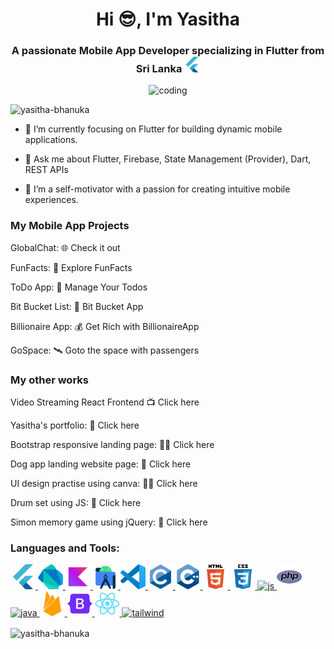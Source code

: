 <h1 align="center">Hi 😎, I'm Yasitha <br/> <h3 align="center"> A passionate Mobile App Developer specializing in Flutter from Sri Lanka <img src="https://raw.githubusercontent.com/devicons/devicon/master/icons/flutter/flutter-original.svg" alt="flutter" width="25" height="25"/> </h3></h3> </h1> <p align="center"> <img alt="coding" width="400" height="300" src="https://i.pinimg.com/originals/81/17/8b/81178b47a8598f0c81c4799f2cdd4057.gif"></p> <p align="left"> <img src="https://komarev.com/ghpvc/?username=yasitha-bhanuka&label=Profile%20views&color=0e75b6&style=flat" alt="yasitha-bhanuka" /> </p> <p align="left">  </p>

- 🌱 I’m currently focusing on Flutter for building dynamic mobile applications.

- 💬 Ask me about Flutter, Firebase, State Management (Provider), Dart, REST APIs

- 🧘 I’m a self-motivator with a passion for creating intuitive mobile experiences.

<h3 align="left">My Mobile App Projects </h3> <p align="left">GlobalChat: <a href="https://github.com/Yasitha-Bhanuka/GlobalChat-Flutter-App" target="_blank" style="text-decoration: none;">🌐 Check it out</a></p> <p align="left">FunFacts: <a href="https://github.com/Yasitha-Bhanuka/FunFacts-App" target="_blank" style="text-decoration: none;">🤩 Explore FunFacts</a></p> <p align="left">ToDo App: <a href="https://github.com/Yasitha-Bhanuka/Todo-App-Using-Flutter.git" target="_blank" style="text-decoration: none;">📝 Manage Your Todos</a></p> <p align="left">Bit Bucket List: <a href="https://github.com/Yasitha-Bhanuka/Bucket-List-Flutter-App-With-Firebase.git" target="_blank" style="text-decoration: none;">🧺 Bit Bucket App</a></p> <p align="left">Billionaire App: <a href="https://github.com/Yasitha-Bhanuka/Billionaire-Flutter-App.git" target="_blank" style="text-decoration: none;">💰 Get Rich with BillionaireApp</a></p> <p align="left">GoSpace: <a href="https://github.com/Yasitha-Bhanuka/GoSpace-Flutter-App.git" target="_blank" style="text-decoration: none;">🛰 Goto the space with passengers</a></p>



<h3 align="left">My other works</h3>
<p align="left">Video Streaming React Frontend<a href="https://srlvideostreaming.netlify.app/" target="_blank" style="text-decoration: none;" > 📺 Click here</a></p>
<p align="left">Yasitha's portfolio:<a href="https://yasitha-bhanuka.github.io/Yasitha-s-Portfolio/" target="_blank" style="text-decoration: none;" > 🦁 Click here</a></p>
<p align="left">Bootstrap responsive landing page:<a href="https://yasitha-bhanuka.github.io/Bootstrap-responsive-page/" target="_blank" style="text-decoration: none;" > 🐱‍🚀 Click here</a></p>
<p align="left">Dog app landing website page:<a href="https://yasitha-bhanuka.github.io/Dog-App-Bootstrap-Responsive-Landing-Page/" target="_blank" style="text-decoration: none;"> 🐶 Click here</a></p>
<p align="left">UI design practise using canva:<a href="https://aiainsurance435e6ry.my.canva.site/" target="_blank" style="text-decoration: none;"> 🐱‍🐉 Click here</a></p>
<p align="left">Drum set using JS:<a href="https://yasitha-bhanuka.github.io/Drum-Stick-Project/" target="_blank" style="text-decoration: none;"> 🤺 Click here</a></p>
<p align="left">Simon memory game using jQuery:<a href="https://yasitha-bhanuka.github.io/Simon-Memory-Game/" target="_blank" style="text-decoration: none;"> 🧠 Click here</a></p>

<h3 align="left">Languages and Tools:</h3>
<p align="left"> <a href="https://flutter.dev/" target="_blank" rel="noreferrer"> <img src="https://raw.githubusercontent.com/devicons/devicon/master/icons/flutter/flutter-original.svg" alt="flutter" width="40" height="40"/> </a> <a href="https://dart.dev/" target="_blank" rel="noreferrer"> <img src="https://raw.githubusercontent.com/devicons/devicon/master/icons/dart/dart-original.svg" alt="dart" width="40" height="40"/> </a> <a href="https://kotlinlang.org/" target="_blank" rel="noreferrer"> <img src="https://raw.githubusercontent.com/devicons/devicon/master/icons/kotlin/kotlin-original.svg" alt="kotlin" width="40" height="40"/> </a> <a href="https://developer.android.com/studio" target="_blank" rel="noreferrer"> <img src="https://raw.githubusercontent.com/devicons/devicon/master/icons/androidstudio/androidstudio-original.svg" alt="android studio" width="40" height="40"/> </a> <a href="https://code.visualstudio.com/" target="_blank" rel="noreferrer"> <img src="https://raw.githubusercontent.com/devicons/devicon/master/icons/vscode/vscode-original.svg" alt="visual studio code" width="40" height="40"/> </a> <a href="https://www.cprogramming.com/" target="_blank" rel="noreferrer"> <img src="https://raw.githubusercontent.com/devicons/devicon/master/icons/c/c-original.svg" alt="c" width="40" height="40"/> </a> <a href="https://www.cplusplus.com/" target="_blank" rel="noreferrer"> <img src="https://raw.githubusercontent.com/devicons/devicon/master/icons/cplusplus/cplusplus-original.svg" alt="c++" width="40" height="40"/> </a> <a href="https://www.w3.org/html/" target="_blank" rel="noreferrer"> <img src="https://raw.githubusercontent.com/devicons/devicon/master/icons/html5/html5-original-wordmark.svg" alt="html5" width="40" height="40"/> </a> <a href="https://www.w3schools.com/css/" target="_blank" rel="noreferrer"> <img src="https://raw.githubusercontent.com/devicons/devicon/master/icons/css3/css3-original-wordmark.svg" alt="css3" width="40" height="40"/>  <a href="https://www.w3schools.com/js/" target="_blank" rel="noreferrer"> <img src="https://www.svgrepo.com/show/349419/javascript.svg" alt="js" width="40" height="40"/> </a>
 <a href="https://www.php.net" target="_blank" rel="noreferrer"> <img src="https://raw.githubusercontent.com/devicons/devicon/master/icons/php/php-original.svg" alt="php" width="40" height="40"/> </a> </a> <a href="https://www.w3schools.com/java/java_intro.asp" target="_blank" rel="noreferrer"> <img src="https://www.svgrepo.com/show/303388/java-4-logo.svg" alt="java" width="40" height="40"/> </a> <a href="https://firebase.google.com/" target="_blank" rel="noreferrer"> <img src="https://raw.githubusercontent.com/devicons/devicon/master/icons/firebase/firebase-plain.svg" alt="firebase" width="40" height="40"/> </a> <a href="https://getbootstrap.com/" target="_blank" rel="noreferrer"> <img src="https://raw.githubusercontent.com/devicons/devicon/master/icons/bootstrap/bootstrap-plain.svg" alt="bootstrap" width="40" height="40"/> </a> <a href="https://reactjs.org/" target="_blank" rel="noreferrer"> <img src="https://raw.githubusercontent.com/devicons/devicon/master/icons/react/react-original.svg" alt="react" width="40" height="40"/> </a> <a href="https://tailwindcss.com/" target="_blank" rel="noreferrer"> <img src="https://encrypted-tbn0.gstatic.com/images?q=tbn:ANd9GcR_BuIzY141a5nIZoGEQkFYPN_f3bQddC4uu5ctRPO1Ftp6BNy_iV5foebwEIYesnZLA6c&usqp=CAU" alt="tailwind" width="50" height="35"/>
</a> </p>


<p><img align="center" src="https://github-readme-streak-stats.herokuapp.com/?user=yasitha-bhanuka&" alt="yasitha-bhanuka" /></p>
